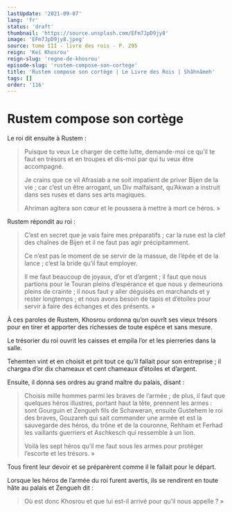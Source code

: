 ```yaml
---
lastUpdate: '2021-09-07'
lang: 'fr'
status: 'draft'
thumbnail: 'https://source.unsplash.com/EFm7JpD9jy8'
image: 'EFm7JpD9jy8.jpeg'
source: tome III - livre des rois - P. 295
reign: 'Keï Khosrou'
reign-slug: 'regne-de-khosrou'
episode-slug: 'rustem-compose-son-cortege'
title: 'Rustem compose son cortège | Le Livre des Rois | Shâhnâmeh'
tags: []
order: '116'
---
```


<!-- LTeX: language=fr -->

# Rustem compose son cortège

Le roi dit ensuite à Rustem :

> Puisque tu veux Le charger de cette lutte, demande-moi ce qu’il te faut en trésors et en troupes et dis-moi par qui tu veux être accompagné.
>
> Je crains que ce vil Afrasiab a ne soit impatient de priver Bijen de la vie ; car c’est un être arrogant, un Div malfaisant, qu’Akwan a instruit dans ses ruses et dans ses arts magiques.
>
> Ahriman agitera son cœur et le poussera à mettre à mort ce héros. »

Rustem répondit au roi :

> C’est en secret que je vais faire mes préparatifs ; car la ruse est la clef des chaînes de Bijen et il ne faut pas agir précipitamment.
>
> Ce n’est pas le moment de se servir de la massue, de l’épée et de la lance ; c’est la bride qu’il faut employer.
>
> Il me faut beaucoup de joyaux, d’or et d’argent ; il faut que nous partions pour le Touran pleins d’espérance et que nous y demeurions pleins de crainte ; il nous faut y aller déguisés en marchands et y rester longtemps ; et nous avons besoin de tapis et d’étoiles pour servir à faire des échanges et des présents. »

À ces paroles de Rustem, Khosrou ordonna qu’on ouvrît ses vieux trésors pour en tirer et apporter des richesses de toute espèce et sans mesure.

Le trésorier du roi ouvrit les caisses et empila l’or et les pierreries dans la salle.

Tehemten vint et en choisit et prit tout ce qu’il fallait pour son entreprise ; il chargea d’or dix chameaux et cent chameaux d’étoiles et d’argent.

Ensuite, il donna ses ordres au grand maître du palais, disant :

> Choisis mille hommes parmi les braves de l’armée ; de plus, il faut que quelques héros illustres, portant haut la tête, prennent les armes : sont Gourguin et Zengueh fils de Schaweran, ensuite Gustehem le roi des braves, Gouzareh qui sait commander une armée et est la sauvegarde des héros, du trône et de la couronne, Rehham et Ferhad les vaillants guerriers et Aschkesch qui ressemble à un lion.
>
> Voilà les sept héros qu’il me faut sous les armes pour protéger l’escorte et les trésors. »

Tous firent leur devoir et se préparèrent comme il le fallait pour le départ.

Lorsque les héros de l’armée du roi furent avertis, ils se rendirent en toute hâte au palais et Zengueh dit :

> Où est donc Khosrou et que lui est-il arrivé pour qu’il nous appelle ? »
